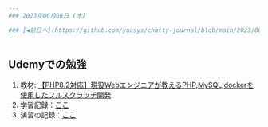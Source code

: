 ```yaml
---
### 2023年06月08日 (木)

### [◀️前日へ](https://github.com/yuasys/chatty-journal/blob/main/2023/06/2023-06-07.md)&emsp;&emsp;&emsp;&emsp;[翌日へ▶️](https://github.com/yuasys/chatty-journal/blob/main/2023/06/2023-06-09.md)
---
```

## Udemyでの勉強

1. 教材: [【PHP8.2対応】現役Webエンジニアが教えるPHP,MySQL,dockerを使用したフルスクラッチ開発](https://www.udemy.com/course/webphpmysqldocker/)
2. 学習記録：[ここ](https://hackmd.io/@yuasys/HkJLebTIh)
3. 演習の記録：[ここ](#)
